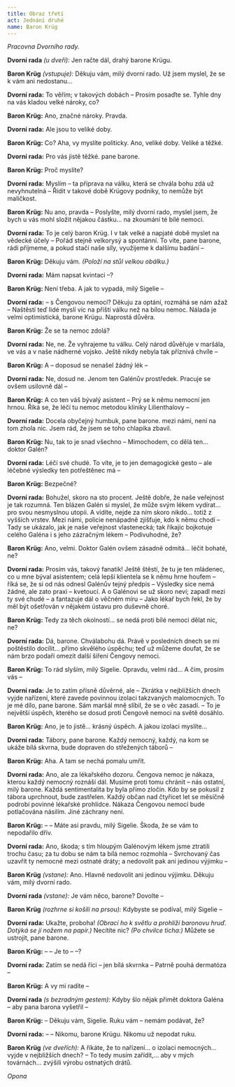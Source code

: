 ```yaml
---
title: Obraz třetí
act: Jednání druhé
name: Baron Krüg
---
```


_Pracovna Dvorního rady._

**Dvorní rada** _(u dveří):_ Jen račte dál, drahý barone Krügu.

**Baron Krüg** _(vstupuje):_ Děkuju vám, milý dvorní rado.
Už jsem myslel, že se k vám ani nedostanu…

**Dvorní rada:** To věřím; v takových dobách – Prosím posaďte se.
Tyhle dny na vás kladou velké nároky, co?

**Baron Krüg:** Ano, značné nároky.
Pravda.

**Dvorní rada:** Ale jsou to veliké doby.

**Baron Krüg:** Co?
Aha, vy myslíte politicky.
Ano, veliké doby.
Veliké a těžké.

**Dvorní rada:** Pro vás jistě těžké.
pane barone.

**Baron Krüg:** Proč myslíte?

**Dvorní rada:** Myslím – ta příprava na válku, která se chvála bohu zdá už nevyhnutelná – Řídit v takové době Krügovy podniky, to nemůže být maličkost.

**Baron Krüg:** Nu ano, pravda – Poslyšte, milý dvorní rado, myslel jsem, že bych u vás mohl složit nějakou částku…
na zkoumání té bílé nemoci.

**Dvorní rada:** To je celý baron Krüg.
I v tak velké a napjaté době myslet na vědecké účely – Pořád stejně velkorysý a spontánní.
To víte, pane barone, rádi přijmeme, a pokud stačí naše síly, využijeme k dalšímu badání –

**Baron Krüg:** Děkuju vám.
_(Položí na stůl velkou obálku.)_

**Dvorní rada:** Mám napsat kvintaci –?

**Baron Krüg:** Není třeba.
A jak to vypadá, milý Sigelie –

**Dvorní rada:** – s Čengovou nemocí?
Děkuju za optání, rozmáhá se nám ažaž – Naštěstí teď lidé myslí víc na příští válku než na bílou nemoc.
Nálada je velmi optimistická, barone Krügu.
Naprostá důvěra.

**Baron Krüg:** Že se ta nemoc zdolá?

**Dvorní rada:** Ne, ne.
Že vyhrajeme tu válku.
Celý národ důvěřuje v maršála, ve vás a v naše nádherné vojsko.
Ještě nikdy nebyla tak příznivá chvíle –

**Baron Krüg:** A – doposud se nenašel žádný lék –

**Dvorní rada:** Ne, dosud ne.
Jenom ten Galénův prostředek.
Pracuje se ovšem usilovně dál –

**Baron Krüg:** A co ten váš bývalý asistent – Prý se k němu nemocní jen hrnou.
Říká se, že léčí tu nemoc metodou kliniky Lilienthalovy –

**Dvorní rada:** Docela obyčejný humbuk, pane barone.
mezi námi, není na tom zhola nic.
Jsem rád, že jsem se toho chlapíka zbavil.

**Baron Krüg:** Nu, tak to je snad všechno – Mimochodem, co dělá ten…
doktor Galén?

**Dvorní rada:** Léčí své chudé.
To víte, je to jen demagogické gesto – ale léčebné výsledky ten potřeštěnec má –

**Baron Krüg:** Bezpečné?

**Dvorní rada:** Bohužel, skoro na sto procent.
Ještě dobře, že naše veřejnost je tak rozumná.
Ten blázen Galén si myslel, že může svým lékem vydírat…
pro svou nesmyslnou utopii.
A vidíte, nejde za ním skoro nikdo…
totiž z vyšších vrstev.
Mezi námi, policie nenápadně zjišťuje, kdo k němu chodí – Tady se ukázalo, jak je naše veřejnost vlastenecká; tak říkajíc bojkotuje celého Galéna i s jeho zázračným lékem – Podivuhodné, že?

**Baron Krüg:** Ano, velmi.
Doktor Galén ovšem zásadně odmítá…
léčit bohaté, ne?

**Dvorní rada:** Prosím vás, takový fanatik!
Ještě štěstí, že tu je ten mládenec, co u mne býval asistentem; celá lepší klientela se k němu hrne houfem – říká se, že si od nás odnesl Galénův tejný předpis – Výsledky sice nemá žádné, ale zato praxi – kvetoucí.
A o Galénovi se už skoro neví; zapadl mezi ty své chudé – a fantazuje dál o věčném míru – Jako lékař bych řekl, že by měl být ošetřován v nějakém ústavu pro duševně choré.

**Baron Krüg:** Tedy za těch okolností…
se nedá proti bílé nemoci dělat nic, ne?

**Dvorní rada:** Dá, barone.
Chválabohu dá.
Právě v posledních dnech se mi poštěstilo docílit…
přímo skvělého úspěchu; teď už můžeme doufat, že se nám brzo podaří omezit další šíření Čengovy nemoci.

**Baron Krüg:** To rád slyším, milý Sigelie.
Opravdu, velmi rád…
A čím, prosím vás –

**Dvorní rada:** Je to zatím přísně důvěrné, ale – Zkrátka v nejbližších dnech vyjde nařízení, které zavede povinnou izolaci takzvaných malomocných.
To je mé dílo, pane barone.
Sám maršál mně slíbil, že se o věc zasadí.
– To je největší úspěch, kterého se dosud proti Čengově nemoci na světě dosáhlo.

**Baron Krüg:** Ano, je to jistě…
krásný úspěch.
A jakou izolaci myslíte…

**Dvorní rada:** Tábory, pane barone.
Každý nemocný, každý, na kom se ukáže bílá skvrna, bude dopraven do střežených táborů –

**Baron Krüg:** Aha.
A tam se nechá pomalu umřít.

**Dvorní rada:** Ano, ale za lékařského dozoru.
Čengova nemoc je nákaza, kterou každý nemocný roznáší dál.
Musíme proti tomu chránit – nás ostatní, milý barone.
Každá sentimentalita by byla přímo zločin.
Kdo by se pokusil z tábora uprchnout, bude zastřelen.
Každý občan nad čtyřicet let se měsíčně podrobí povinné lékařské prohlídce.
Nákaza Čengovou nemocí bude potlačována násilím.
Jiné záchrany není.

**Baron Krüg:** – – Máte asi pravdu, milý Sigelie.
Škoda, že se vám to nepodařilo dřív.

**Dvorní rada:** Ano, škoda; s tím hloupým Galénovým lékem jsme ztratili trochu času; za tu dobu se nám ta bílá nemoc rozmohla – Svrchovaný čas uzavřít ty nemocné mezi ostnaté dráty; a nedovolit pak ani jedinou výjimku –

**Baron Krüg** _(vstane):_ Ano.
Hlavně nedovolit ani jedinou výjimku.
Děkuju vám, milý dvorní rado.

**Dvorní rada** _(vstane):_ Je vám něco, barone?
Dovolte –

**Baron Krüg** _(rozhrne si košili na prsou):_ Kdybyste se podíval, milý Sigelie –

**Dvorní rada:** Ukažte, proboha!
_(Obrací ho k světlu a prohlíží baronovu hruď.
Dotýká se jí nožem na papír.)_ Necítíte nic?
_(Po chvilce ticha:)_ Můžete se ustrojit, pane barone.

**Baron Krüg:** – – Je to – –?

**Dvorní rada:** Zatím se nedá říci – jen bílá skvrnka – Patrně pouhá dermatóza –

**Baron Krüg:** A vy mi radíte –

**Dvorní rada** _(s bezradným gestem):_ Kdyby šlo nějak přimět doktora Galéna – aby pana barona vyšetřil –

**Baron Krüg:** – Děkuju vám, Sigelie.
Ruku vám – nemám podávat, že?

**Dvorní rada:** – – Nikomu, barone Krügu.
Nikomu už nepodat ruku.

**Baron Krüg** _(ve dveřích):_ A říkáte, že to nařízení…
o izolaci nemocných…
vyjde v nejbližších dnech?
– To tedy musím zařídit,…
aby v mých továrnách…
zvýšili výrobu ostnatých drátů.

_Opona_
